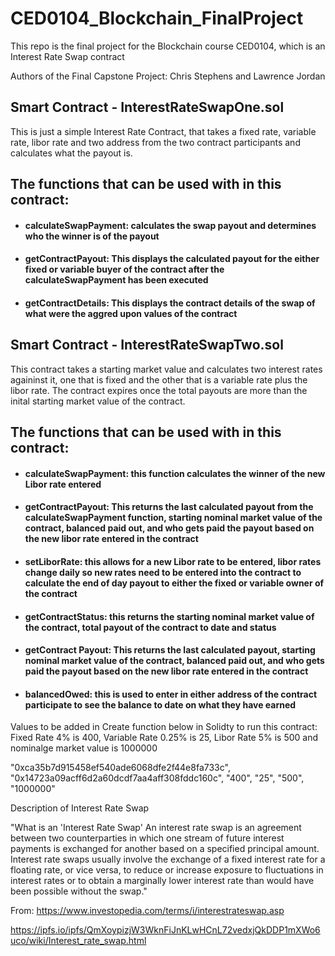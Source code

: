 # CED0104_Blockchain_FinalProject
This repo is the final project for the Blockchain course CED0104, which is an Interest Rate Swap contract 

Authors of the Final Capstone Project:
Chris Stephens and Lawrence Jordan


## Smart Contract - InterestRateSwapOne.sol
This is just a simple Interest Rate Contract, that takes a fixed rate, variable rate, libor rate and two address from the two contract participants and calculates what the payout is.

  ## The functions that can be used with in this contract:
 * #### calculateSwapPayment: calculates the swap payout and determines who the winner is of the payout
 * #### getContractPayout: This displays the calculated payout for the either fixed or variable buyer of the contract after the calculateSwapPayment has been executed
 * #### getContractDetails: This displays the contract details of the swap of what were the aggred upon values of the contract


## Smart Contract - InterestRateSwapTwo.sol
   This contract takes a starting market value and calculates two interest rates againinst it, one that is fixed and the other that is a variable rate plus the libor rate. The contract expires once the total payouts are more than the inital starting market value of the contract.
   
   ## The functions that can be used with in this contract:
  * #### calculateSwapPayment: this function calculates the winner of the new Libor rate entered
  * #### getContractPayout: This returns the last calculated payout from the calculateSwapPayment function, starting nominal market value of the contract, balanced paid out, and who gets paid the payout based on the new libor rate entered in the contract
  * #### setLiborRate: this allows for a new Libor rate to be entered, libor rates change daily so new rates need to be entered into the contract to calculate the end of day payout to either the fixed or variable owner of the contract    
  * #### getContractStatus: this returns the starting nominal market value of the contract, total payout of the contract to date and status
  * #### getContract Payout: This returns the last calculated payout, starting nominal market value of the contract, balanced paid out, and who gets paid the payout based on the new libor rate entered in the contract
  * #### balancedOwed: this is used to enter in either address of the contract participate to see the balance to date on what they have earned
  
  Values to be added in Create function below in Solidty to run this contract: Fixed Rate 4% is 400, Variable Rate 0.25% is 25, Libor Rate 5% is 500 and nominalge market value is 1000000
  
  "0xca35b7d915458ef540ade6068dfe2f44e8fa733c", "0x14723a09acff6d2a60dcdf7aa4aff308fddc160c", "400", "25", "500", "1000000"

Description of Interest Rate Swap

"What is an 'Interest Rate Swap'
An interest rate swap is an agreement between two counterparties in which one stream of future interest payments is exchanged for another based on a specified principal amount. Interest rate swaps usually involve the exchange of a fixed interest rate for a floating rate, or vice versa, to reduce or increase exposure to fluctuations in interest rates or to obtain a marginally lower interest rate than would have been possible without the swap."

From: https://www.investopedia.com/terms/i/interestrateswap.asp

https://ipfs.io/ipfs/QmXoypizjW3WknFiJnKLwHCnL72vedxjQkDDP1mXWo6uco/wiki/Interest_rate_swap.html


